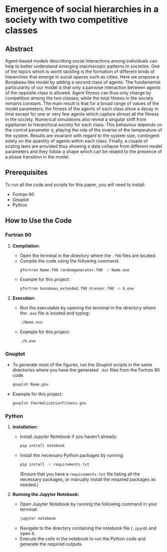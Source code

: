 # Emergence of social hierarchies in a society with two competitive classes

## Abstract
Agent-based models describing social interactions among individuals can help to better understand
emerging macroscopic patterns in societies. One of the topics which is worth tackling is the formation
of different kinds of hierarchies that emerge in social spaces such as cities. Here we propose a
Bonabeau-like model by adding a second class of agents. The fundamental particularity of our model
is that only a pairwise interaction between agents of the opposite class is allowed. Agent fitness can
thus only change by competition among the two classes, while the total fitness in the society remains
constant. The main result is that for a broad range of values of the model parameters, the fitness of
the agents of each class show a decay in time except for one or very few agents which capture almost
all the fitness in the society. Numerical simulations also reveal a singular shift from egalitarian to
hierarchical society for each class. This behaviour depends on the control parameter 𝜂, playing the
role of the inverse of the temperature of the system. Results are invariant with regard to the system
size, contingent solely on the quantity of agents within each class. Finally, a couple of scaling laws
are provided thus showing a data collapse from different model parameters and they follow a shape
which can be related to the presence of a phase transition in the model.

## Prerequisites
To run all the code and scripts for this paper, you will need to install:
- Fortran 90
- Gnuplot
- Python

## How to Use the Code

### Fortran 90
1. **Compilation:**
   - Open the terminal in the directory where the `.f90` files are located.
   - Compile the code using the following command:
     ```sh
     gfortran Name.f90 randomgenerator.f90 -o Name.exe
     ```
   - Example for this project:
     ```sh
     gfortran bonabeau_extended.f90 dranxor.f90 -o b.exe
     ```

2. **Execution:**
   - Run the executable by opening the terminal in the directory where the `.exe` file is located and typing:
     ```sh
     ./Name.exe
     ```
   - Example for this project:
     ```sh
     ./b.exe
     ```

### Gnuplot
- To generate most of the figures, run the Gnuplot scripts in the same directories where you have the generated `.dat` files from the Fortran 90 code.
  ```sh
  gnuplot Name.gnu
  ```
- Example for this project:
  ```sh
  gnuplot thermalizationfitness.gnu
  ```
### Python
1. **Installation:**
   - Install Jupyter Notebook if you haven't already:
     ```sh
     pip install notebook
     ```
   - Install the necessary Python packages by running:
     ```sh
     pip install -r requirements.txt
     ```
     (Ensure that you have a `requirements.txt` file listing all the necessary packages, or manually install the required packages as needed.)

2. **Running the Jupyter Notebook:**
   - Open Jupyter Notebook by running the following command in your terminal:
     ```sh
     jupyter notebook
     ```
   - Navigate to the directory containing the notebook file (`.ipynb`) and open it.
   - Execute the cells in the notebook to run the Python code and generate the required outputs.
